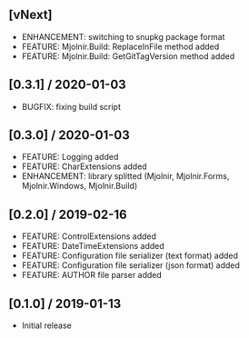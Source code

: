 ## [vNext]
- ENHANCEMENT: switching to snupkg package format
- FEATURE: Mjolnir.Build: ReplaceInFile method added
- FEATURE: Mjolnir.Build: GetGitTagVersion method added

## [0.3.1] / 2020-01-03
- BUGFIX: fixing build script

## [0.3.0] / 2020-01-03
- FEATURE: Logging added
- FEATURE: CharExtensions added
- ENHANCEMENT: library splitted (Mjolnir, Mjolnir.Forms, Mjolnir.Windows, Mjolnir.Build)

## [0.2.0] / 2019-02-16
- FEATURE: ControlExtensions added
- FEATURE: DateTimeExtensions added
- FEATURE: Configuration file serializer (text format) added
- FEATURE: Configuration file serializer (json format) added
- FEATURE: AUTHOR file parser added

## [0.1.0] / 2019-01-13
- Initial release